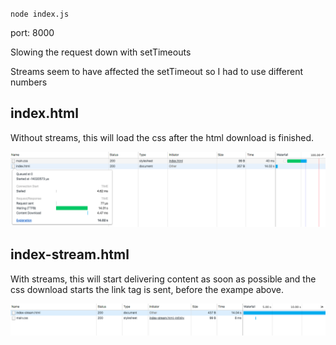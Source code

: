 `node index.js`

port: 8000

Slowing the request down with setTimeouts

Streams seem to have affected the setTimeout so I had to use different numbers


## index.html

Without streams, this will load the css after the html download is finished.

![No Streams](https://github.com/Askoth/learning-node-streams/raw/master/src/img/standard.png)

## index-stream.html

With streams, this will start delivering content as soon as possible and the css download starts the link tag is sent, before the exampe above.

![No Streams](https://github.com/Askoth/learning-node-streams/raw/master/src/img/streams.png)
